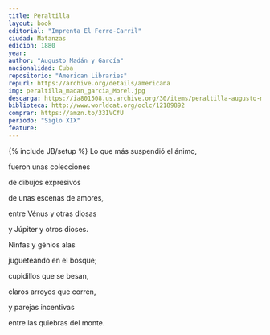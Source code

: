 ```yaml
---
title: Peraltilla
layout: book
editorial: "Imprenta El Ferro-Carril"
ciudad: Matanzas
edicion: 1880
year: 
author: "Augusto Madán y García"
nacionalidad: Cuba
repositorio: "American Libraries"
repurl: https://archive.org/details/americana
img: peraltilla_madan_garcia_Morel.jpg
descarga: https://ia801508.us.archive.org/30/items/peraltilla-augusto-madan-y-garcia/Peraltilla%20-%20Augusto%20Madan%20y%20Garci%CC%81a.pdf
biblioteca: http://www.worldcat.org/oclc/12189892
comprar: https://amzn.to/33IVCfU
periodo: "Siglo XIX"
feature: 
---
```

{% include JB/setup %}
Lo que más suspendió el ánimo,

fueron unas colecciones

de dibujos expresivos

de unas escenas de amores,

entre Vénus y otras diosas

y Júpiter y otros dioses.

Ninfas y génios alas

jugueteando en el bosque;

cupidillos que se besan,

claros arroyos que corren,

y parejas incentivas

entre las quiebras del monte.
